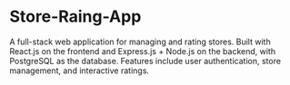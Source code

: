 # Store-Raing-App
A full-stack web application for managing and rating stores. Built with React.js on the frontend and Express.js + Node.js on the backend, with PostgreSQL as the database. Features include user authentication, store management, and interactive ratings.
